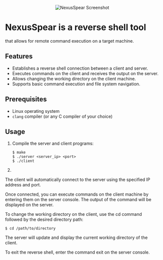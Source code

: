 <p align="center">
  <img src="https://i.imgur.com/lfYod7R.png" alt="NexusSpear Screenshot">
</p>


# NexusSpear is a reverse shell tool 
that allows for remote command execution on a target machine.

## Features

- Establishes a reverse shell connection between a client and server.
- Executes commands on the client and receives the output on the server.
- Allows changing the working directory on the client machine.
- Supports basic command execution and file system navigation.

## Prerequisites

- Linux operating system
- `clang` compiler (or any C compiler of your choice)

## Usage

1. Compile the server and client programs:

   ```shell
   $ make
   $ ./server <server_ip> <port>
   $ ./client
2. 
The client will automatically connect to the server using the specified IP address and port.

Once connected, you can execute commands on the client machine by entering them on the server console. The output of the command will be displayed on the server.

To change the working directory on the client, use the cd command followed by the desired directory path:
```shell
$ cd /path/to/directory

```
The server will update and display the current working directory of the client.

To exit the reverse shell, enter the command exit on the server console.
